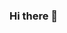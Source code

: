 ### Hi there 👋

<!--
**Gandeepkt/Gandeepkt** is a ✨ _special_ ✨ repository because its `README.md` (this file) appears on your GitHub profile.

[![Gandeepkt's GitHub stats](https://github-readme-stats.vercel.app/api?username=Gandeepkt&show_icons=true&theme=radical)
Here are some ideas to get you started:]

- 🔭 I’m currently working on ...
- 🌱 I’m currently learning ...
- 👯 I’m looking to collaborate on ...
- 🤔 I’m looking for help with ...
- 💬 Ask me about ...
- 📫 How to reach me: ...
- 😄 Pronouns: ...
- ⚡ Fun fact: ...
-->
